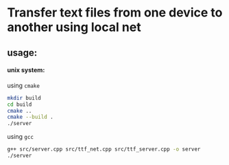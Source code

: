 # Transfer text files from one device to another using local net
## usage:
#### unix system:
using `cmake`
```sh
mkdir build
cd build 
cmake ..
cmake --build .
./server
```
using `gcc`
```sh
g++ src/server.cpp src/ttf_net.cpp src/ttf_server.cpp -o server 
./server
```
